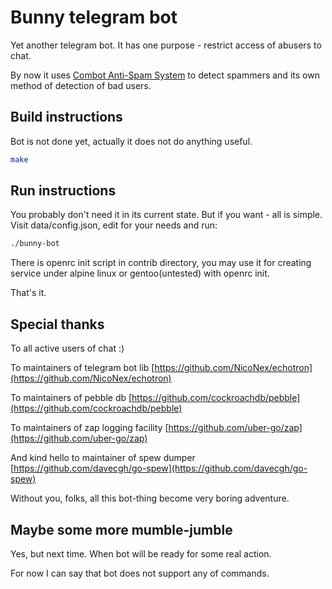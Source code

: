 # Bunny telegram bot

Yet another telegram bot. It has one purpose - restrict access of abusers to chat.

By now it uses [Combot Anti-Spam System](https://cas.chat/) to detect spammers and its own method of detection of bad
users.

## Build instructions

Bot is not done yet, actually it does not do anything useful.

```bash
make
```

## Run instructions

You probably don't need it in its current state. But if you want - all is simple. Visit data/config.json, edit for your
needs and run:

```bash
./bunny-bot
```

There is openrc init script in contrib directory, you may use it for creating service under alpine linux or
gentoo(untested) with openrc init.

That's it.

## Special thanks

To all active users of chat :)

To maintainers of telegram bot lib [https://github.com/NicoNex/echotron](https://github.com/NicoNex/echotron)

To maintainers of pebble db [https://github.com/cockroachdb/pebble](https://github.com/cockroachdb/pebble)

To maintainers of zap logging facility [https://github.com/uber-go/zap](https://github.com/uber-go/zap)

And kind hello to maintainer of spew dumper [https://github.com/davecgh/go-spew](https://github.com/davecgh/go-spew)

Without you, folks, all this bot-thing become very boring adventure.

## Maybe some more mumble-jumble

Yes, but next time. When bot will be ready for some real action.

For now I can say that bot does not support any of commands.
